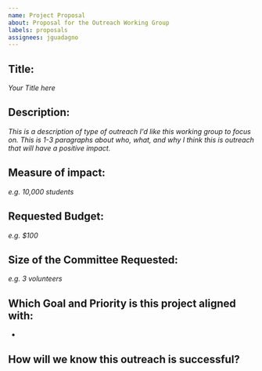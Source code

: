 ```yaml
---
name: Project Proposal
about: Proposal for the Outreach Working Group
labels: proposals
assignees: jguadagno
---
```


## Title: 
_Your Title here_

## Description:
_This is a description of type of outreach I'd like this working group to focus on. This is 1-3 paragraphs about who, what, and why I think this is outreach that will have a positive impact._
 
## Measure of impact:
_e.g. 10,000 students_

## Requested Budget:
_e.g. $100_

## Size of the Committee Requested:
_e.g. 3 volunteers_

## Which Goal and Priority is this project aligned with:
- 

## How will we know this outreach is successful?

